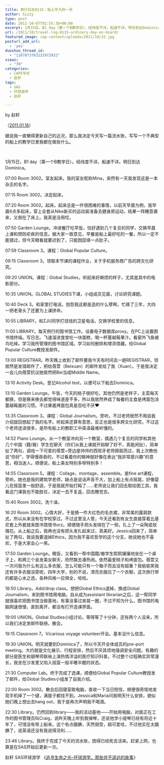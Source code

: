 ```yaml
---
title: 旅行日志0115：船上平凡的一天
author: Sizzy
type: post
date: 2011-10-07T02:55:38+00:00
excerpt: 1月15日，B1 day（第一个B教学日）。经纬度不详。船速不详。明日到达Dominica。
url: /2011/10/travel-log-0115-ordinary-day-on-board/
featured_image: /wp-content/uploads/2011/10/15.jpg
posturl_add_url:
  - 'yes'
duoshuo_thread_id:
  - "1167873763232972932"
views:
  - "70"
categories:
  - CAPE专栏
  - 赵轩
tags:
  - SAS
  - 环球游学
  - 赵轩

---
```

<p style="text-align: left;" align="center">
  by 赵轩
</p>

<p style="text-align: left;" align="center">
  （<a href="http://blog.renren.com/blog/237370372/707569656?frommyblog">2011.01.16</a>）
</p>

据说我一直懒得更新自己的近况，那么我决定今天写一篇流水账，写写一个不典型的船上的教学日里我都在做些什么。

&nbsp;

1月15日，B1 day（第一个B教学日）。经纬度不详。船速不详。明日到达Dominica。

07:00 Room 3002。室友起床。我的室友昵称Mina，突然有一天我发现这是一本杂志的名字。

07:15 Room 3002。决定起床。

07:20 Room 3002。起床。起床总是一件很困难的事情，以前天早晨为例，我早晨6点多起床，穿上全套从Nike新买的运动装准备去健身房运动，结果一阵睡意袭来，又倒在了床上。我真是没用哎。

07:50 Garden Lounge。冲进餐厅吃早饭，恰好遇到几个复旦的同学，交换早晨上课和预防疟疾的信息。据大家一致意见，早餐是船上最好吃的一餐，所以一定不能错过，但今天眼看就要迟到了，只能囫囵填一点肚子。

07:59 Classroom 3。课程：Global Popular Culture。

09:15 Classroom 3。领取本节课的课程作业，关于手机服务商广告的跨文化研究。

09:20 UNION。课程：Global Studies，听起来好麻烦的样子，尤其是其中的电影部分。

10:35 UNION。GLOBAL STUDIES下课，小组成员见面，讨论研究课题。

10:40 Deck 3。和家里打电话，抱怨我这都是造的什么孽啊，忙碌了三年，大四一把老骨头了还要为上课拼命。

10:55 LIBRARY。和ZJU同学打烧钱的卫星电话，交换学校里的信息。

11:00 LIBRARY。每天例行的图书馆工作。设置电子数据库proxy。在PC上设置图书馆终端。写日志。飞速溜进食堂吃一块蛋糕，喝一杯蔓越莓果汁。看窗外飞鱼被鸟吃掉。学习我所管理的图书馆区域。学习如何删除和增添馆藏。给Global Popular Culture教授发邮件。

13:00 REGISTRAR。昨天晚上收到了邮件要我今天有时间去一趟REGISTRAR，但居然是发错邮件了，把给蓓萱（Beixuan）的邮件发给了我（Xuan）。于是我决定一会儿向蓓萱抗议她居然把Bei当成Middle Name。

13:10 Activity Desk。登记Alcohol test，以便可以下船去Dominica。

13:10 Garden Lounge。午饭，今天的桃子很好吃，其他仍然是老样子，主菜每天都换，但是换来换去都觉得味道差不多，所以我居然养成了每餐的主食是烤面包涂蔓越莓酱的习惯。不过果酱烤面包真是百吃不厌❤

13:35 Classroom 3。课程：Global Journalism。旁听。不过老师居然不用自我介绍就回想起了我的名字。听起来还算有意思，反正也是很多跨文化研究，不过这个老师连读很多，是所有船上的教职工中英语最难听懂的。

14:52 Piano Lounge。从一个教室冲向另一个教室，偶遇几个复旦的同学和其他几个中国（籍/裔）学生在聊天（你们从我上课就开始聊了好不，真能闲扯），简单扯了两句，调戏一下可爱的蓓萱~旁边是帅帅的西班牙老师擦肩而过，我上次教他说“你好”，学得慢吞吞的，不过看着你的眼神就好像在表达“我非常感兴趣”的意思，相当迷人。顺便说，船上美女特别多呀特别多！

14:55 Classroom 5。课程：Collage，montage，assemble。是fine art课程，旁听。她也是我的建筑学老师，缺点是说话声音不大，加上船上有点摇晃，好像婴儿在摇篮里一般舒适，于是我就开始打盹了……老师说让我们回去取绘图工具，我看这门课我也不能胜任，决定一去不复返，回去睡觉去。

15:40 Room 3002。洗个澡。

16:20 Room 3002。心情大好，于是换一件大红色的毛衣裙，非常美的露肩款式，所以从来没有在学校穿过。不过这里没人管，今天还看到有女生直接穿着比基尼套上外套就来图书馆借书orz。顺便随手把头发绑在了一侧，扎上了一朵陶瓷玫瑰花。从上船之后，我再也没有把头发扎起来过，真美好。Jessica回来了，简单扯了两句，我说我要退掉Ethics，因为我不喜欢哲学的这个分支，她说她也不喜欢，于是大家会心一笑。

17:50 Garden Lounge。晚饭，又看到一帮中国籍/裔学生熙熙攘攘地坐在一个桌子上，和两三个金发美女聊天，欣然飘去凑热闹。依然最爱桃子和烤面包。蓓萱又一次问我为什么有这么多衣服，怎么可能只有一个箱子而且没有超重？我偷偷笑我还有许多衣服没穿呢，四年大学，别的不说，漂亮衣服压了一个衣橱，这次旅行带的都是心水之选，各种风格一应俱全，哈哈。

18:50 Library。Add/drop class。想把Global Ethics退掉，换成Global Journalism，来到图书馆用电脑。自从成为assistant librarian之后，这一帮同学就很喜欢把图书馆当做基地，有事没事过来晃一圈，不过不知为什么，图书馆的电脑网速很慢，直到离开，都没有打开选课界面。

19:00 UNION。Global Studies小组讨论。等呀等了十分钟，还有两个人没来，所以我们决定发邮件联络，散会。

19:15 Classroom 7。Vicarious voyage volunteer开会。基本没什么信息。

19:30 UNION。明天就要到Dominica了，所以今天开全体成员的pre-port meeting。大约就是文化展示、行程安排，然后不厌其烦地强调安全问题。有趣的部分是医生和钢琴师联袂上演热情洋溢的医疗知识科普。不过整个过程确实异常漫长，我坐在沙发里又陷入摇篮一般半睡半醒的状态。

21:30 Computer Lab。终于完成了选课，顺便给Global Popular Culture教授发了邮件，给Global Studies小组发了自我介绍。

22:00 Room 3002。散会后回寝室取电脑，查收一下当日短信，顺便很奇怪地发现手机掉了一个键，满屋子都找不到。Jessica和Maria问我明天什么安排，貌似她们晚上想出去hang out，我于是再次声明我不喝酒。

22:30 Library。仍然回到library——我的活动基地——开始用电脑，对面正在工作的图书管理员叫Craig，说昨天晚上听到我弹琴，还说他学小提琴已经有将近十年了，可惜没有带上船来。这个有点腼腆，天然弱受，超可爱哇，不过他实在太腼腆了，说英语还没有我说得流利……

23:46 Library。我终于完成了今天的流水账，困得已经死去活来。赶紧上网，也算是在SAS开始后更新一次。

赵轩 SAS环球游学 《[追寻生命之光&#8211;环球游学，那些并不遥远的故事][1]》

&nbsp;

 [1]: http://www.capechina.org/2011/07/diaries-zhaoxuan/